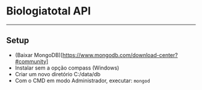 # Biologiatotal API
----------

## Setup
* (Baixar MongoDB)[https://www.mongodb.com/download-center?#community]
* Instalar sem a opção compass (Windows)
* Criar um novo diretório C:/data/db
* Com o CMD em modo Administrador, executar: `mongod`
